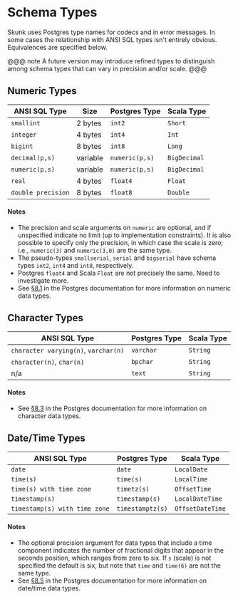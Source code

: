# Schema Types

Skunk uses Postgres type names for codecs and in error messages. In some cases the relationship with ANSI SQL types isn't entirely obvious. Equivalences are specified below.

@@@ note
A future version may introduce refined types to distinguish among schema types that can vary in precision and/or scale.
@@@

## Numeric Types

| ANSI SQL Type      | Size     | Postgres Type   | Scala Type   |
|--------------------|----------|-----------------|--------------|
| `smallint`         | 2 bytes  | `int2`          | `Short`      |
| `integer`          | 4 bytes  | `int4`          | `Int`        |
| `bigint`           | 8 bytes  | `int8`          | `Long`       |
| `decimal(p,s)`     | variable | `numeric(p,s)`  | `BigDecimal` |
| `numeric(p,s)`     | variable | `numeric(p,s)`  | `BigDecimal` |
| `real`             | 4 bytes  | `float4`        | `Float`      |
| `double precision` | 8 bytes  | `float8`        | `Double`     |

#### Notes

- The precision and scale arguments on `numeric` are optional, and if unspecified indicate no limit (up to implementation constraints). It is also possible to specify only the precision, in which case the scale is zero; i.e., `numeric(3)` and `numeric(3,0)` are the same type.
- The pseudo-types `smallserial`, `serial` and `bigserial` have schema types `int2`, `int4` and `int8`, respectively.
- Postgres `float4` and Scala `Float` are not precisely the same. Need to investigate more.
- See [§8.1](https://www.postgresql.org/docs/current/datatype-numeric.html) in the Postgres documentation for more information on numeric data types.

## Character Types

| ANSI SQL Type                        | Postgres Type | Scala Type |
|--------------------------------------|---------------|------------|
| `character varying(n)`, `varchar(n)` | `varchar`     | `String`   |
| `character(n)`, `char(n)`            | `bpchar`      | `String`   |
| n/a                                  | `text`        | `String`   |

#### Notes

- See [§8.3](https://www.postgresql.org/docs/9.1/datatype-character.html) in the Postgres documentation for more information on character data types.

## Date/Time Types

| ANSI SQL Type                 | Postgres Type    | Scala Type       |
|-------------------------------|------------------|------------------|
| `date`                        | `date`           | `LocalDate`      |
| `time(s)`                     | `time(s)`        | `LocalTime`      |
| `time(s) with time zone`      | `timetz(s)`      | `OffsetTime`     |
| `timestamp(s)`                | `timestamp(s)`   | `LocalDateTime`  |
| `timestamp(s) with time zone` | `timestamptz(s)` | `OffsetDateTime` |

#### Notes

- The optional precision argument for data types that include a time component indicates the number of fractional digits that appear in the seconds position, which ranges from zero to six. If `s` (scale) is not specified the default is six, but note that `time` and `time(6)` are not the same type.
- See [§8.5](https://www.postgresql.org/docs/9.1/datatype-datetime.html) in the Postgres documentation for more information on date/time data types.